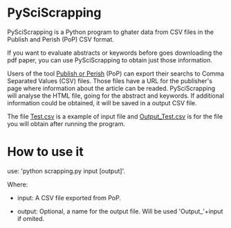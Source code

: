 # PySciScrapping

PySciScrapping is a Python program to ghater data from CSV files in the Publish and Perish (PoP) CSV format. 

If you want to evaluate abstracts or keywords before goes downloading the pdf paper, you can use PySciScrapping to obtain just those information.

Users of the tool [Publish or Perish](https://harzing.com/resources/publish-or-perish) (PoP) can export their searchs to Comma Separated Values (CSV) files. Those files have a URL for the publisher's page where information about the article can be readed. PySciScrapping will analyse the HTML file, going for the abstract and keywords. If additional information could be obtained, it will be saved in a output CSV file.

The file [Test.csv](https://github.com/charlesANC/PySciScrapping/blob/master/Test.csv) is a example of input file and [Output_Test.csv](https://github.com/charlesANC/PySciScrapping/blob/master/Output_Test.csv) is for the file you will obtain after running the program.

# How to use it

use: 'python scrapping.py input [output]'.

Where:

- input: A CSV file exported from PoP.

- output: Optional, a name for the output file. Will be used 'Output_'+input if omited.

